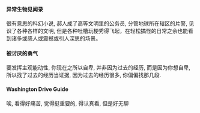 #### 异常生物见闻录
很有意思的科幻小说, 郝人成了高等文明里的公务员, 分管地球所在辖区的片警, 见识了各种各样的文明, 但是各种吐槽玩梗秀得飞起，在轻松搞怪的日常之余也能看到诸多或感人或震撼或引人深思的场景。

#### 被讨厌的勇气
要发挥主观能动性, 你现在之所以自卑, 并非因为过去的经历, 而是因为你想自卑, 所以找了过去的经历当证据, 因为过去的经历很多, 你偏偏找那几段.


#### Washington Drive Guide
唉, 看得好痛苦, 觉得挺重要的, 得认真看, 但是好无聊 
